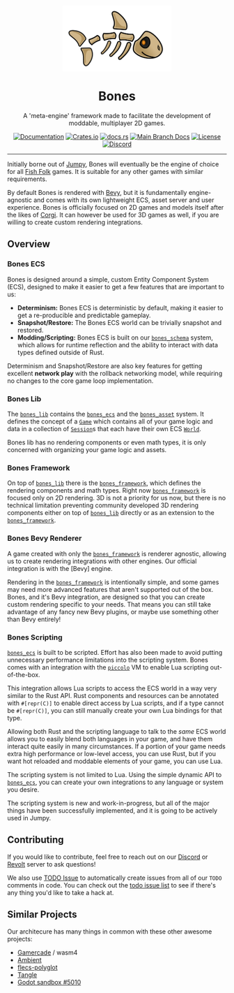 <div align="center">
<img src="https://raw.githubusercontent.com/fishfolk/bones_branding/main/renders/logo-rect.svg" align="center" width="250px" />
<h1>Bones</h1>

A 'meta-engine' framework made to facilitate the development of moddable, multiplayer 2D games.

[![Documentation](https://img.shields.io/badge/documentation-fishfolk.org-green.svg?labelColor=1e1c24&color=f3ee7a)](https://fishfolk.org/bones/overview/introduction/)
[![Crates.io](https://img.shields.io/crates/v/bones_lib?labelColor=1e1c24)](https://crates.io/crates/bones_lib)
[![docs.rs](https://img.shields.io/docsrs/bones_framework?label=API%20Docs&labelColor=1e1c24)](https://docs.rs/bones_framework)
[![Main Branch Docs](https://img.shields.io/badge/API_Docs-Main_Branch-blue?labelColor=1e1c24&color=red)](https://fishfolk.github.io/bones/rustdoc/bones_framework/index.html)
[![License](https://img.shields.io/badge/License-MIT%20or%20Apache%202-green.svg?label=license&labelColor=1e1c24&color=34925e)](./LICENSE)
[![Discord](https://img.shields.io/discord/865004050357682246?logo=discord&logoColor=white)](https://discord.gg/4smxjcheE5)

<hr />

</div>

Initially borne out of [Jumpy](https://github.com/fishfolk/jumpy), Bones will eventually be the engine of choice for all [Fish Folk](https://github.com/fishfolk) games. It is suitable for any other games with similar requirements.

By default Bones is rendered with [Bevy](https://bevyengine.org), but it is fundamentally engine-agnostic and comes with its own lightweight ECS, asset server and user experience. Bones is officially focused on 2D games and models itself after the likes of [Corgi](https://corgi-engine.moremountains.com/). It can however be used for 3D games as well, if you are willing to create custom rendering integrations.

## Overview

### Bones ECS

Bones is designed around a simple, custom Entity Component System (ECS), designed to make it easier to get a few features that are important to us:

- **Determinism:** Bones ECS is deterministic by default, making it easier to get a re-producible and predictable gameplay.
- **Snapshot/Restore:** The Bones ECS world can be trivially snapshot and restored.
- **Modding/Scripting:** Bones ECS is built on our [`bones_schema`] system, which allows for runtime reflection and the ability to interact with data types defined outside of Rust.

[`bones_schema`]: https://fishfolk.github.io/bones/rustdoc/bones_schema/index.html

Determinism and Snapshot/Restore are also key features for getting excellent **network play** with the rollback networking model, while requiring no changes to the core game loop implementation.

### Bones Lib

The [`bones_lib`] contains the [`bones_ecs`] and the [`bones_asset`] system. It defines the concept
of a [`Game`] which contains all of your game logic and data in a collection of [`Session`]s that
each have their own ECS [`World`].

Bones lib has no rendering components or even math types, it is only concerned with organizing your game logic and assets.

[`bones_lib`]: https://fishfolk.github.io/bones/rustdoc/bones_lib/index.html
[`bones_ecs`]: https://fishfolk.github.io/bones/rustdoc/bones_ecs/index.html
[`bones_asset`]: https://fishfolk.github.io/bones/rustdoc/bones_asset/index.html
[`Game`]: https://fishfolk.github.io/bones/rustdoc/bones_lib/struct.Game.html
[`Session`]: https://fishfolk.github.io/bones/rustdoc/bones_lib/struct.Session.html
[`World`]: https://fishfolk.github.io/bones/rustdoc/bones_lib/ecs/struct.World.html

### Bones Framework

On top of [`bones_lib`] there is the [`bones_framework`], which defines the rendering components and
math types. Right now [`bones_framework`] is focused only on 2D rendering. 3D is not a priority for
us now, but there is no technical limitation preventing community developed 3D rendering components
either on top of [`bones_lib`] directly or as an extension to the [`bones_framework`].

[`bones_framework`]: https://fishfolk.github.io/bones/rustdoc/bones_framework/index.html

### Bones Bevy Renderer

A game created with only the [`bones_framework`] is renderer agnostic, allowing us to create
rendering integrations with other engines. Our official integration is with the [Bevy] engine.

Rendering in the [`bones_framework`] is intentionally simple, and some games may need more advanced
features that aren't supported out of the box. Bones, and it's Bevy integration, are designed so
that you can create custom rendering specific to your needs. That means you can still take advantage
of any fancy new Bevy plugins, or maybe use something other than Bevy entirely!

### Bones Scripting

[`bones_ecs`] is built to be scripted. Effort has also been made to avoid putting unnecessary
performance limitations into the scripting system. Bones comes with an integration with the
[`piccolo`] VM to enable Lua scripting out-of-the-box.

This integration allows Lua scripts to access the ECS world in a way very similar to the
Rust API. Rust components and resources can be annotated with `#[repr(C)]` to enable direct
access by Lua scripts, and if a type cannot be `#[repr(C)]`, you can still manually
create your own Lua bindings for that type.

Allowing both Rust and the scripting language to talk to the _same_ ECS world allows you to easily
blend both languages in your game, and have them interact quite easily in many circumstances. If
a portion of your game needs extra high performance or low-level access, you can use Rust, but
if you want hot reloaded and moddable elements of your game, you can use Lua.

The scripting system is not limited to Lua. Using the simple dynamic API to [`bones_ecs`], you can
create your own integrations to any language or system you desire.

The scripting system is new and work-in-progress, but all of the major things have been
successfully implemented, and it is going to be actively used in Jumpy.

[`piccolo`]: https://github.com/kyren/piccolo/

## Contributing

If you would like to contribute, feel free to reach out on our [Discord](https://discord.gg/4smxjcheE5) or [Revolt](https://weird.dev/invite/ZagXxrS4) server to ask questions!

We also use [TODO Issue][tdi] to automatically create issues from all of our `TODO` comments in code. You can check out the [todo issue list][tdil] to see if there's any thing you'd like to take a hack at.

[tdi]: https://github.com/DerJuulsn/todo-issue
[tdil]: https://github.com/fishfolk/bones/issues?q=is%3Aissue+is%3Aopen+label%3Acode%3Atodo

## Similar Projects

Our architecure has many things in common with these other awesome projects:

- [Gamercade](https://github.com/gamercade-io/) / wasm4
- [Ambient](https://github.com/AmbientRun/Ambient)
- [flecs-polyglot](https://github.com/flecs-hub/flecs-polyglot)
- [Tangle](https://github.com/kettle11/tangle)
- [Godot sandbox #5010](https://github.com/godotengine/godot-proposals/issues/5010)

